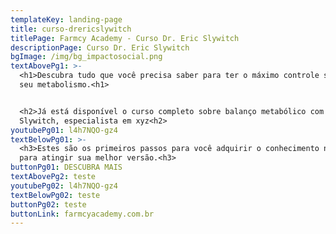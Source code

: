 ```yaml
---
templateKey: landing-page
title: curso-drericslywitch
titlePage: Farmcy Academy - Curso Dr. Eric Slywitch
descriptionPage: Curso Dr. Eric Slywitch
bgImage: /img/bg_impactosocial.png
textAbovePg1: >-
  <h1>Descubra tudo que você precisa saber para ter o máximo controle sobre o
  seu metabolismo.<h1>


  <h2>Já está disponível o curso completo sobre balanço metabólico com Dr. Eric
  Slywitch, especialista em xyz<h2>
youtubePg01: l4h7NQO-gz4
textBelowPg01: >-
  <h3>Estes são os primeiros passos para você adquirir o conhecimento necessário
  para atingir sua melhor versão.<h3>
buttonPg01: DESCUBRA MAIS
textAbovePg2: teste
youtubePg02: l4h7NQO-gz4
textBelowPg02: teste
buttonPg02: teste
buttonLink: farmcyacademy.com.br
---
```


